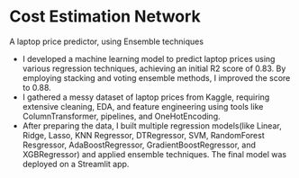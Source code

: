 # Cost Estimation Network 
A laptop price predictor,  using Ensemble techniques
- I developed a machine learning model to predict laptop prices using various regression techniques, achieving an initial R2 score of 0.83. By employing stacking and voting ensemble methods, I improved the score to 0.88.
- I gathered a messy dataset of laptop prices from Kaggle, requiring extensive cleaning, EDA, and feature engineering using tools like ColumnTransformer, pipelines, and OneHotEncoding.
- After preparing the data, I built multiple regression models(like Linear, Ridge, Lasso, KNN Regressor, DTRegressor, SVM, RandomForest Resgressor, AdaBoostRegressor, GradientBoostRegressor, and XGBRegressor) and applied ensemble techniques. The final model was deployed on a Streamlit app.

